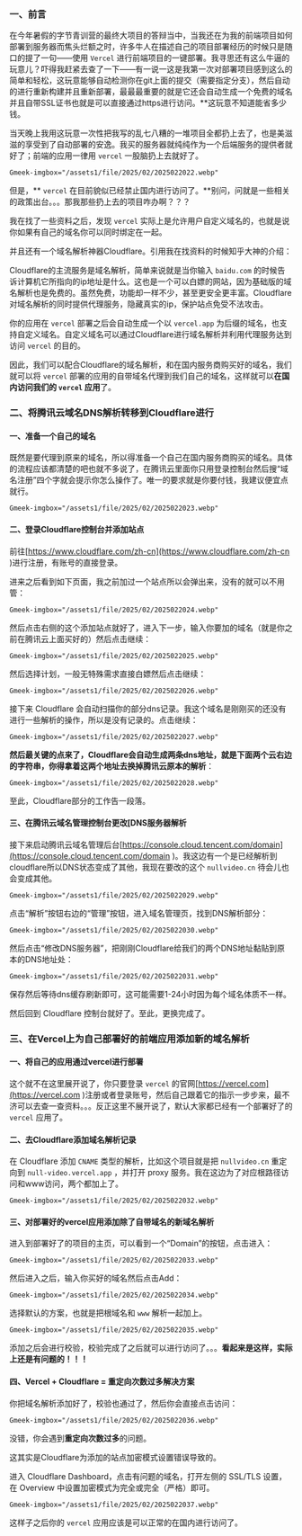 ### 一、前言

在今年暑假的字节青训营的最终大项目的答辩当中，当我还在为我的前端项目如何部署到服务器而焦头烂额之时，许多牛人在描述自己的项目部署经历的时候只是随口的提了一句——使用  ` Vercel `  进行前端项目的一键部署。我寻思还有这么牛逼的玩意儿？吓得我赶紧去查了一下——有一说一这是我第一次对部署项目感到这么的简单和轻松，这玩意能够自动检测你在git上面的提交（需要指定分支），然后自动的进行重新构建并且重新部署，最最最重要的就是它还会自动生成一个免费的域名并且自带SSL证书也就是可以直接通过https进行访问。**这玩意不知道能省多少钱。

 
当天晚上我用这玩意一次性把我写的乱七八糟的一堆项目全都扔上去了，也是美滋滋的享受到了自动部署的安逸。我买的服务器就纯纯作为一个后端服务的提供者就好了；前端的应用一律用 ` vercel ` 一股脑扔上去就好了。

 
`Gmeek-imgbox="/assets1/file/2025/02/2025022022.webp"`

 
但是，** ` vercel ` 在目前貌似已经禁止国内进行访问了。**别问，问就是一些相关的政策出台。。。那我那些扔上去的项目咋办啊？？？

 
我在找了一些资料之后，发现 ` vercel ` 实际上是允许用户自定义域名的，也就是说你如果有自己的域名你可以同时绑定在一起。

 
并且还有一个域名解析神器Cloudflare。引用我在找资料的时候知乎大神的介绍：

 

>  
 Cloudflare的主流服务是域名解析，简单来说就是当你输入 ` baidu.com ` 的时候告诉计算机它所指向的ip地址是什么。这也是一个可以白嫖的网站，因为基础版的域名解析也是免费的。虽然免费，功能却一样不少，甚至更安全更丰富。Cloudflare对域名解析的同时提供代理服务，隐藏真实的ip，保护站点免受不法攻击。

 
 你的应用在 ` vercel ` 部署之后会自动生成一个以 ` vercel.app ` 为后缀的域名，也支持自定义域名。自定义域名可以通过Cloudflare进行域名解析并利用代理服务达到访问 ` vercel ` 的目的。

 

 
因此，我们可以配合Cloudflare的域名解析，和在国内服务商购买好的域名，我们就可以将 ` vercel ` 部署的应用的自带域名代理到我们自己的域名，这样就可以**在国内访问我们的 ` vercel ` 应用**了。

 

### 二、将腾讯云域名DNS解析转移到Cloudflare进行

 

#### 一、准备一个自己的域名

 
既然是要代理到原来的域名，所以得准备一个自己在国内服务商购买的域名。具体的流程应该都清楚的吧也就不多说了，在腾讯云里面你只用登录控制台然后搜“域名注册”四个字就会提示你怎么操作了。唯一的要求就是你要付钱，我建议便宜点就行。

 
`Gmeek-imgbox="/assets1/file/2025/02/2025022023.webp"`
 

#### 二、登录Cloudflare控制台并添加站点

 
前往[https://www.cloudflare.com/zh-cn](https://www.cloudflare.com/zh-cn )进行注册，有账号的直接登录。

 
进来之后看到如下页面，我之前加过一个站点所以会弹出来，没有的就可以不用管：

 
`Gmeek-imgbox="/assets1/file/2025/02/2025022024.webp"`

 
然后点击右侧的这个添加站点就好了，进入下一步，输入你要加的域名（就是你之前在腾讯云上面买好的）然后点击继续：

`Gmeek-imgbox="/assets1/file/2025/02/2025022025.webp"`
 
然后选择计划，一般无特殊需求直接白嫖然后点击继续：

 
`Gmeek-imgbox="/assets1/file/2025/02/2025022026.webp"`

 
接下来 Cloudflare 会自动扫描你的部分dns记录。我这个域名是刚刚买的还没有进行一些解析的操作，所以是没有记录的。点击继续：

 
`Gmeek-imgbox="/assets1/file/2025/02/2025022027.webp"`

 
**然后最关键的点来了，Cloudflare会自动生成两条dns地址，就是下面两个云右边的字符串，你得拿着这两个地址去换掉腾讯云原本的解析**：

 
`Gmeek-imgbox="/assets1/file/2025/02/2025022028.webp"`

 
至此，Cloudflare部分的工作告一段落。

 

#### 三、在腾讯云域名管理控制台更改[DNS服务器解析

 
接下来启动腾讯云域名管理后台[https://console.cloud.tencent.com/domain](https://console.cloud.tencent.com/domain )。我这边有一个是已经解析到cloudflare所以DNS状态变成了其他，我现在要改的这个 ` nullvideo.cn ` 待会儿也会变成其他。

`Gmeek-imgbox="/assets1/file/2025/02/2025022029.webp"`

 
点击“解析”按钮右边的“管理”按钮，进入域名管理页，找到DNS解析部分：

 
`Gmeek-imgbox="/assets1/file/2025/02/2025022030.webp"`

 
然后点击“修改DNS服务器”，把刚刚Cloudflare给我们的两个DNS地址黏贴到原本的DNS地址处：

 
`Gmeek-imgbox="/assets1/file/2025/02/2025022031.webp"`

 
保存然后等待dns缓存刷新即可，这可能需要1-24小时因为每个域名体质不一样。

 
然后回到 Cloudflare 控制台就好了。至此，更换完成了。

 

### 三、在Vercel上为自己部署好的前端应用添加新的域名解析

 

#### 一、将自己的应用通过vercel进行部署

 
这个就不在这里展开说了，你只要登录 ` vercel ` 的官网[https://vercel.com](https://vercel.com )注册或者登录账号，然后自己跟着它的指示一步步来，最不济可以去查一查资料。。。反正这里不展开说了，默认大家都已经有一个部署好了的 ` vercel ` 应用了。

 

#### 二、去Cloudflare添加域名解析记录

 
在 Cloudflare 添加 ` CNAME ` 类型的解析，比如这个项目就是把 ` nullvideo.cn ` 重定向到 ` null-video.vercel.app ` ，并打开 proxy 服务。我在这边为了对应根路径访问和www访问，两个都加上了。

 
`Gmeek-imgbox="/assets1/file/2025/02/2025022032.webp"`

 

#### 三、对部署好的vercel应用添加除了自带域名的新域名解析

 
进入到部署好了的项目的主页，可以看到一个“Domain”的按钮，点击进入：

 
`Gmeek-imgbox="/assets1/file/2025/02/2025022033.webp"`

 
然后进入之后，输入你买好的域名然后点击Add：

 
`Gmeek-imgbox="/assets1/file/2025/02/2025022034.webp"`

 
选择默认的方案，也就是把根域名和 ` www ` 解析一起加上。

 
`Gmeek-imgbox="/assets1/file/2025/02/2025022035.webp"`

 
添加之后会进行校验，校验完成了之后就可以进行访问了。。。**看起来是这样，实际上还是有问题的！！！**

 

#### 四、Vercel + Cloudflare = 重定向次数过多解决方案

 
你把域名解析添加好了，校验也通过了，然后你会直接点击访问：

 
`Gmeek-imgbox="/assets1/file/2025/02/2025022036.webp"`

 
没错，你会遇到**重定向次数过多**的问题。

 
这其实是Cloudflare为添加的站点加密模式设置错误导致的。

 
进入 Cloudflare Dashboard，点击有问题的域名，打开左侧的 SSL/TLS 设置，在 Overview 中设置加密模式为完全或完全（严格）即可。

 
`Gmeek-imgbox="/assets1/file/2025/02/2025022037.webp"`

 
这样子之后你的 ` vercel ` 应用应该是可以正常的在国内进行访问了。